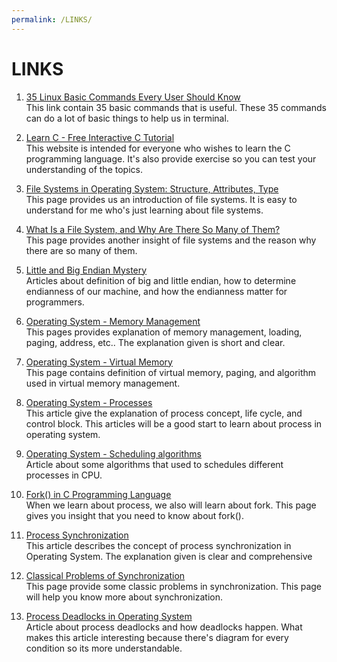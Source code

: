 ```yaml
---
permalink: /LINKS/
---
```


# LINKS

1. [35 Linux Basic Commands Every User Should Know](https://www.hostinger.com/tutorials/linux-commands)<br>
This link contain 35 basic commands that is useful. These 35 commands can do a lot of basic things to help us in terminal.

2. [Learn C - Free Interactive C Tutorial](https://www.learn-c.org)<br>
This website is intended for everyone who wishes to learn the C programming language. It's also provide exercise so you can test your understanding of the topics.

3. [File Systems in Operating System: Structure, Attributes, Type](https://www.guru99.com/file-systems-operating-system.html)<br>
This page provides us an introduction of file systems. It is easy to understand for me who's just learning about file systems. 

4. [What Is a File System, and Why Are There So Many of Them?](https://www.howtogeek.com/196051/htg-explains-what-is-a-file-system-and-why-are-there-so-many-of-them/)<br>
This page provides another insight of file systems and the reason why there are so many of them.

5. [Little and Big Endian Mystery](https://www.geeksforgeeks.org/little-and-big-endian-mystery/)<br>
Articles about definition of big and little endian, how to determine endianness of our machine, and how the endianness matter for programmers.

6. [Operating System - Memory Management](https://www.tutorialspoint.com/operating_system/os_memory_management.htm)<br>
This pages provides explanation of memory management, loading, paging, address, etc.. The explanation given is short and clear.

7. [Operating System - Virtual Memory](https://www.tutorialspoint.com/operating_system/os_virtual_memory.htm)<br>
This page contains definition of virtual memory, paging, and algorithm used in virtual memory management.

8. [Operating System - Processes](https://www.tutorialspoint.com/operating_system/os_processes.htm)<br>
This article give the explanation of process concept, life cycle, and control block. This articles will be a good start to learn about process in operating system.

9. [Operating System - Scheduling algorithms](https://www.tutorialspoint.com/operating_system/os_process_scheduling_algorithms.htm)<br>
Article about some algorithms that used to schedules different processes in CPU.

10. [Fork() in C Programming Language](https://www.section.io/engineering-education/fork-in-c-programming-language/)<br>
When we learn about process, we also will learn about fork. This page gives you insight that you need to know about fork().

11. [Process Synchronization](https://www.studytonight.com/operating-system/process-synchronization)<br>
This article describes the concept of process synchronization in Operating System. The explanation given is clear and comprehensive

12. [Classical Problems of Synchronization](https://www.studytonight.com/operating-system/classical-problems-of-synchronization)<br>
This page provide some classic problems in synchronization. This page will help you know more about synchronization.

13. [Process Deadlocks in Operating System](https://www.tutorialspoint.com/process-deadlocks-in-operating-system)<br>
Article about process deadlocks and how deadlocks happen. What makes this article interesting because there's diagram for every condition so its more understandable.
